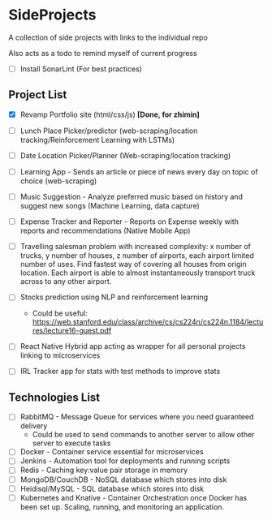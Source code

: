 # SideProjects
A collection of side projects with links to the individual repo

Also acts as a todo to remind myself of current progress

- [ ] Install SonarLint (For best practices)

Project List
---
- [x] Revamp Portfolio site (html/css/js) <b>[Done, for zhimin]</b>
- [ ] Lunch Place Picker/predictor (web-scraping/location tracking/Reinforcement Learning with LSTMs)
- [ ] Date Location Picker/Planner (Web-scraping/location tracking)
- [ ] Learning App - Sends an article or piece of news every day on topic of choice (web-scraping)
- [ ] Music Suggestion - Analyze preferred music based on history and suggest new songs (Machine Learning, data capture)
- [ ] Expense Tracker and Reporter - Reports on Expense weekly with reports and recommendations (Native Mobile App)
- [ ] Travelling salesman problem with increased complexity: x number of trucks, y number of houses, z number of airports, each airport limited number of uses. Find fastest way of covering all houses from origin location. Each airport is able to almost instantaneously transport truck across to any other airport.
- [ ] Stocks prediction using NLP and reinforcement learning
    * Could be useful: https://web.stanford.edu/class/archive/cs/cs224n/cs224n.1184/lectures/lecture16-guest.pdf
- [ ] React Native Hybrid app acting as wrapper for all personal projects linking to microservices 
- [ ] IRL Tracker app for stats with test methods to improve stats


Technologies List
---
- [ ] RabbitMQ - Message Queue for services where you need guaranteed delivery
   - Could be used to send commands to another server to allow other server to execute tasks 
- [ ] Docker - Container service essential for microservices
- [ ] Jenkins - Automation tool for deployments and running scripts
- [ ] Redis - Caching key:value pair storage in memory
- [ ] MongoDB/CouchDB - NoSQL database which stores into disk
- [ ] Heidisql/MySQL - SQL database which stores into disk
- [ ] Kubernetes and Knative - Container Orchestration once Docker has been set up. Scaling, running, and monitoring an application. 
